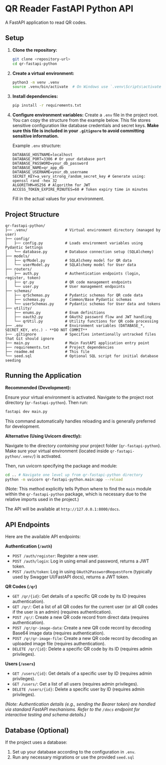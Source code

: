 # QR Reader FastAPI Python API

A FastAPI application to read QR codes.

## Setup

1.  **Clone the repository:**
    ```bash
    git clone <repository-url>
    cd qr-fastapi-python
    ```

2.  **Create a virtual environment:**
    ```bash
    python3 -m venv .venv
    source .venv/bin/activate  # On Windows use `.venv\Scripts\activate`
    ```

3.  **Install dependencies:**
    ```bash
    pip install -r requirements.txt
    ```

4.  **Configure environment variables:**
    Create a `.env` file in the project root. You can copy the structure from the example below. This file stores sensitive configuration like database credentials and secret keys. **Make sure this file is included in your `.gitignore` to avoid committing sensitive information.**

    Example `.env` structure:
    ```dotenv
    DATABASE_HOSTNAME=localhost
    DATABASE_PORT=3306 # Or your database port
    DATABASE_PASSWORD=your_db_password
    DATABASE_NAME=qr_app_db
    DATABASE_USERNAME=your_db_username
    SECRET_KEY=a_very_strong_random_secret_key # Generate using: openssl rand -hex 32
    ALGORITHM=HS256 # Algorithm for JWT
    ACCESS_TOKEN_EXPIRE_MINUTES=60 # Token expiry time in minutes
    ```
    Fill in the actual values for your environment.

## Project Structure

```
qr-fastapi-python/
├── .venv/                 # Virtual environment directory (managed by user)
├── config/
│   ├── config.py          # Loads environment variables using Pydantic Settings
│   └── database.py        # Database connection setup (SQLAlchemy)
├── models/
│   ├── qrModel.py         # SQLAlchemy model for QR data
│   └── userModel.py       # SQLAlchemy model for User data
├── routers/
│   ├── auth.py            # Authentication endpoints (login, register, token)
│   ├── qr.py              # QR code management endpoints
│   └── user.py            # User management endpoints
├── schemas/
│   ├── qrSchemas.py       # Pydantic schemas for QR code data
│   ├── schemas.py         # Common/Base Pydantic schemas
│   └── userSchemas.py     # Pydantic schemas for User data and tokens
├── utility/
│   ├── enums.py           # Enum definitions
│   ├── oauth2.py          # OAuth2 password flow and JWT handling
│   └── qrUtil.py          # Utility functions for QR code processing
├── .env                   # Environment variables (DATABASE_*, SECRET_KEY, etc.) - **DO NOT COMMIT**
├── .gitignore             # Specifies intentionally untracked files that Git should ignore
├── main.py                # Main FastAPI application entry point
├── requirements.txt       # Project dependencies
├── readme.md              # This file
└── seed.sql               # Optional SQL script for initial database seeding
```

## Running the Application

**Recommended (Development):**

Ensure your virtual environment is activated. Navigate to the project root directory (`qr-fastapi-python`). Then run:

```bash
fastapi dev main.py
```
This command automatically handles reloading and is generally preferred for development.

**Alternative (Using Uvicorn directly):**

Navigate to the directory *containing* your project folder (`qr-fastapi-python`). Make sure your virtual environment (located inside `qr-fastapi-python/.venv/`) is activated.

Then, run uvicorn specifying the package and module:

```bash
cd .. # Navigate one level up from qr-fastapi-python directory
python -m uvicorn qr-fastapi-python.main:app --reload
```

(Note: This method explicitly tells Python where to find the `main` module within the `qr-fastapi-python` package, which is necessary due to the relative imports used in the project.)

The API will be available at `http://127.0.0.1:8000/docs`.

## API Endpoints

Here are the available API endpoints:

**Authentication (`/auth`)**

*   `POST /auth/register`: Register a new user.
*   `POST /auth/login`: Log in using email and password, returns a JWT token.
*   `POST /auth/token`: Log in using `OAuth2PasswordRequestForm` (typically used by Swagger UI/FastAPI docs), returns a JWT token.

**QR Codes (`/qr`)**

*   `GET /qr/{id}`: Get details of a specific QR code by its ID (requires authentication).
*   `GET /qr/`: Get a list of all QR codes for the current user (or all QR codes if the user is an admin) (requires authentication).
*   `POST /qr/`: Create a new QR code record from direct data (requires authentication).
*   `POST /qr/qr-image-data`: Create a new QR code record by decoding Base64 image data (requires authentication).
*   `POST /qr/qr-image-file`: Create a new QR code record by decoding an uploaded image file (requires authentication).
*   `DELETE /qr/{id}`: Delete a specific QR code by its ID (requires admin privileges).

**Users (`/users`)**

*   `GET /users/{id}`: Get details of a specific user by ID (requires admin privileges).
*   `GET /users/`: Get a list of all users (requires admin privileges).
*   `DELETE /users/{id}`: Delete a specific user by ID (requires admin privileges).

*(Note: Authentication details (e.g., sending the Bearer token) are handled via standard FastAPI mechanisms. Refer to the `/docs` endpoint for interactive testing and schema details.)*

## Database (Optional)

If the project uses a database:

1.  Set up your database according to the configuration in `.env`.
2.  Run any necessary migrations or use the provided `seed.sql`